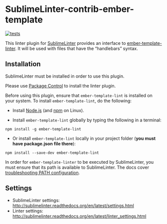 SublimeLinter-contrib-ember-template
====================================

[![tests](https://github.com/kaste/SublimeLinter-contrib-ember-template/actions/workflows/ci.yml/badge.svg)](https://github.com/kaste/SublimeLinter-contrib-ember-template/actions/workflows/ci.yml)


This linter plugin for [SublimeLinter](https://github.com/SublimeLinter/SublimeLinter) provides an interface to [ember-template-linter](https://github.com/ember-template-lint/ember-template-lint). It will be used with files that have the “handlebars” syntax.

## Installation
SublimeLinter must be installed in order to use this plugin. 

Please use [Package Control](https://packagecontrol.io) to install the linter plugin.

Before using this plugin, ensure that `ember-template-lint` is installed on your system.
To install `ember-template-lint`, do the following:

- Install [Node.js](http://nodejs.org) (and [npm](https://github.com/joyent/node/wiki/Installing-Node.js-via-package-manager) on Linux).

- Install `ember-template-lint` globally by typing the following in a terminal:
```
npm install -g ember-template-lint
```
    
- Or install `ember-template-lint` locally in your project folder (**you must have package.json file there**):
```
npm install --save-dev ember-template-lint
```


In order for `ember-template-linter` to be executed by SublimeLinter, you must ensure that its path is available to SublimeLinter. The docs cover [troubleshooting PATH configuration](http://sublimelinter.readthedocs.io/en/latest/troubleshooting.html#finding-a-linter-executable).

## Settings
- SublimeLinter settings: http://sublimelinter.readthedocs.org/en/latest/settings.html
- Linter settings: http://sublimelinter.readthedocs.org/en/latest/linter_settings.html
